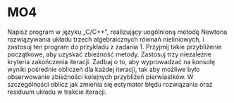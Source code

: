 # MO4

Napisz program w języku „C/C++”, realizujący uogólnioną metodę Newtona rozwiązywania układu
trzech algebraicznych równań nieliniowych, i zastosuj ten program do przykładu z zadania 1.
Przyjmij takie przybliżenie początkowe, aby uzyskać zbieżność metody. Zastosuj trzy niezależne
kryteria zakończenia iteracji. Zadbaj o to, aby wyprowadzać na konsolę wyniki pośrednie obliczeń
dla każdej iteracji, tak aby możliwe było obserwowanie zbieżności kolejnych przybliżeń
pierwiastków. W szczególności oblicz jak zmienia się estymator błędu rozwiązania oraz residuum
układu w trakcie iteracji.

